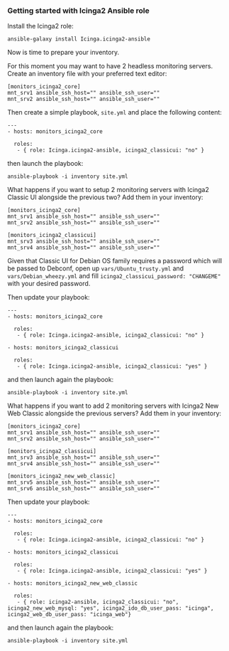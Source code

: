 ### Getting started with Icinga2 Ansible role

Install the Icinga2 role:

`ansible-galaxy install Icinga.icinga2-ansible`

Now is time to prepare your inventory.

For this moment you may want to have 2 headless monitoring servers. Create an inventory file with your preferred text editor:

```
[monitors_icinga2_core]
mnt_srv1 ansible_ssh_host="" ansible_ssh_user=""
mnt_srv2 ansible_ssh_host="" ansible_ssh_user=""
```

Then create a simple playbook, `site.yml` and place the following content:

```
---
- hosts: monitors_icinga2_core
  
  roles:
   - { role: Icinga.icinga2-ansible, icinga2_classicui: "no" }
```

then launch the playbook:

`ansible-playbook -i inventory site.yml`

What happens if you want to setup 2 monitoring servers with Icinga2 Classic UI alongside the previous two? Add them in your inventory:

```
[monitors_icinga2_core]
mnt_srv1 ansible_ssh_host="" ansible_ssh_user=""
mnt_srv2 ansible_ssh_host="" ansible_ssh_user=""

[monitors_icinga2_classicui]
mnt_srv3 ansible_ssh_host="" ansible_ssh_user=""
mnt_srv4 ansible_ssh_host="" ansible_ssh_user=""
```

Given that Classic UI for Debian OS family requires a password which will be passed to Debconf, open up `vars/Ubuntu_trusty.yml` and `vars/Debian_wheezy.yml` and fill `icinga2_classicui_password: "CHANGEME"` with your desired password.

Then update your playbook:

```
---
- hosts: monitors_icinga2_core
  
  roles:
   - { role: Icinga.icinga2-ansible, icinga2_classicui: "no" }

- hosts: monitors_icinga2_classicui
  
  roles:
   - { role: Icinga.icinga2-ansible, icinga2_classicui: "yes" }
```

and then launch again the playbook:

`ansible-playbook -i inventory site.yml`

What happens if you want to add 2 monitoring servers with Icinga2 New Web Classic alongside the previous servers? Add them in your inventory:

```
[monitors_icinga2_core]
mnt_srv1 ansible_ssh_host="" ansible_ssh_user=""
mnt_srv2 ansible_ssh_host="" ansible_ssh_user=""

[monitors_icinga2_classicui]
mnt_srv3 ansible_ssh_host="" ansible_ssh_user=""
mnt_srv4 ansible_ssh_host="" ansible_ssh_user=""

[monitors_icinga2_new_web_classic]
mnt_srv5 ansible_ssh_host="" ansible_ssh_user=""
mnt_srv6 ansible_ssh_host="" ansible_ssh_user=""
```

Then update your playbook:

```
---
- hosts: monitors_icinga2_core
  
  roles:
   - { role: Icinga.icinga2-ansible, icinga2_classicui: "no" }

- hosts: monitors_icinga2_classicui
  
  roles:
   - { role: Icinga.icinga2-ansible, icinga2_classicui: "yes" }

- hosts: monitors_icinga2_new_web_classic

  roles:
   - { role: icinga2-ansible, icinga2_classicui: "no", icinga2_new_web_mysql: "yes", icinga2_ido_db_user_pass: "icinga", icinga2_web_db_user_pass: "icinga_web"}
```

and then launch again the playbook:

`ansible-playbook -i inventory site.yml`
